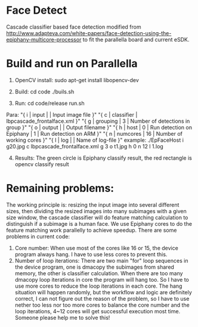 # Face Detect
Cascade classifier based face detection modified from http://www.adapteva.com/white-papers/face-detection-using-the-epiphany-multicore-processor to fit the parallella board and current eSDK.

# Build and run on Parallella
1. OpenCV install:
sudo apt-get install libopencv-dev

2. Build: 
cd code
./buils.sh

3. Run:
cd code/release
run.sh

Para:
        "{ i | input | | Input image file }"
        "{ c | classifier | lbpcascade_frontalface.xml }"
        "{ g | grouping | 3 | Number of detections in group }"
        "{ o | output | | Output filename }"
        "{ h | host | 0 | Run detection on Epiphany | 1 | Run detection on ARM }"
        "{ n | numcores | 16 | Number of working cores }"
        "{ l | log | | Name of log-file }"
    example:
    ./EpFaceHost i g20.jpg c lbpcascade_frontalface.xml g 3 o t1.jpg h 0 n 12 l 1.log

4. Results:
The green circle is Epiphany classify result, the red rectangle is opencv classify result

# Remaining problems:
The working principle is: resizing the input image into several different sizes, then dividing the resized images into many subimages with a given size window, the cascade classifier will do feature matching calculation to distinguish if a subimage is a human face. We use Epiphany cores to do the feature matching work parallelly to achieve speedup. There are some problems in current code:
1. Core number: When use most of the cores like 16 or 15, the device program always hang. I have to use less cores to prevent this.
2. Number of loop iterations: There are two main "for" loop sequences in the device program, one is dmacopy the subimages from shared memory, the other is classifier calculation. When there are too many dmacopy loop iterations in core the program will hang too. So I have to use more cores to reduce the loop iterations in each core.
The hang situation will happen randomly, but the workflow and logic are definitely correct, I can not figure out the reason of the problem, so I have to use nether too less nor too more cores to balance the core number and the loop iterations, 4~12 cores will get successful execution most time. Someone please help me to solve this!
